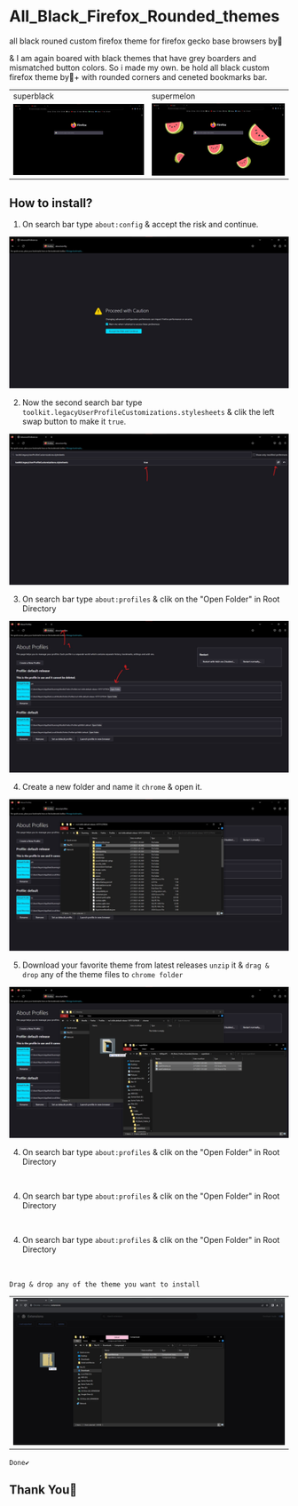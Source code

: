 # All_Black_Firefox_Rounded_themes
all black rouned custom firefox theme for firefox gecko base browsers by🍉

& I am again boared with black themes that have grey boarders and mismatched button colors. So i made my own. be hold all black custom firefox theme by🍉+ with rounded corners and ceneted bookmarks bar.


 <table>
   <td>superblack</td>
   <td>supermelon</td>
  <tr>
    <td><img src="https://github.com/Nayemhasan/All_Black_Firefox_Rounded_themes/blob/main/pics/blk.jpg"></td>
    <td><img src="https://github.com/Nayemhasan/All_Black_Firefox_Rounded_themes/blob/main/pics/blkmelon.jpg"></td>
  </tr>
 </table>


## How to install?
  1. On search bar type `about:config` & accept the risk and continue.
  <tr>
    <td><img src="https://github.com/Nayemhasan/All_Black_Firefox_Rounded_themes/blob/main/pics/aboutConfig.jpg"></td>
  </tr>

  2. Now the second search bar type `toolkit.legacyUserProfileCustomizations.stylesheets` & clik the left swap button to make it `true`.
  <tr>
    <td><img src="https://github.com/Nayemhasan/All_Black_Firefox_Rounded_themes/blob/main/pics/true.jpg"></td>
  </tr>

  3. On search bar type `about:profiles` & clik on the "Open Folder" in Root Directory
  <tr>
    <td><img src="https://github.com/Nayemhasan/All_Black_Firefox_Rounded_themes/blob/main/pics/abtprofiles.jpg"></td>
  </tr>

  4. Create a new folder and name it `chrome` & open it.
  <tr>
    <td><img src="https://github.com/Nayemhasan/All_Black_Firefox_Rounded_themes/blob/main/pics/crteChromefl.jpg"></td>
  </tr>

  5. Download your favorite theme from latest releases `unzip` it & `drag & drop` any of the theme files to `chrome folder`
  <tr>
    <td><img src="https://github.com/Nayemhasan/All_Black_Firefox_Rounded_themes/blob/main/pics/cpytoChrome.jpg"></td>
  </tr>

 4. On search bar type `about:profiles` & clik on the "Open Folder" in Root Directory
  <tr>
    <td><img src=""></td>
  </tr>

 4. On search bar type `about:profiles` & clik on the "Open Folder" in Root Directory
  <tr>
    <td><img src=""></td>
  </tr>

 4. On search bar type `about:profiles` & clik on the "Open Folder" in Root Directory
  <tr>
    <td><img src=""></td>
  </tr>



  `Drag & drop any of the theme you want to install`
    <table>
  <tr>
    <td><img src="https://github.com/Nayemhasan/All_Black_Chrome_themes/blob/main/pics/steps/3.jpg"></td>
  </tr>
 </table>

  `Done✔`

## Thank You🍉
